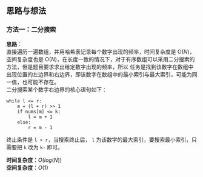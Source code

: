 ## 思路与想法
### 方法一：二分搜索
**思路**：  
直接遍历一遍数组，并用哈希表记录每个数字出现的频率，时间复杂度是 O(*N*)，空间复杂度也是 O(*N*)，在长度一致的情况下，对于有序数组可以采用二分搜索的方法，但是题目要求求出给定数字出现的频率，所以
任务是找到该数字在数组中出现位置的左边界和右边界，即该数字在数组中的最小索引与最大索引，可能为同一值，也可能不存在。  
二分搜索某个数字右边界的核心语句如下：  
```
while l <= r:
    m = (l + r) >> 1
    if nums[m] <= k:
        l = m + 1
    else:
        r = m - 1
```
终止条件是 `l > r`，当搜索终止后， `l` 为该数字的最大索引，要搜索最小索引，只需要把 `k` 改为 `k-` 即可。


**时间复杂度**：*O*(*log*(*N*))  
**空间复杂度**：*O*(1)
